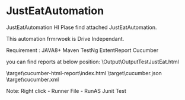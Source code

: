 # JustEatAutomation
JustEatAutomation
HI Plase find attached JustEatAutomation.

This automation frmrwoek is Drive Independant.

Requirement :
JAVA8+
Maven
TestNg
ExtentReport
Cucumber


you can find reports at below position:
\\Output\\OutputTestJustEat.html

\target\cucumber-html-report\index.html
\target\cucumber.json
\target\cucumber.xml

Note:
Right click - Runner File - RunAS Junit Test
